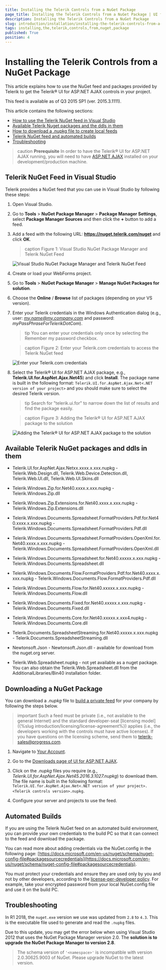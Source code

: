 ```yaml
---
title: Installing the Telerik Controls from a NuGet Package
page_title: Installing the Telerik Controls from a NuGet Package | UI for ASP.NET AJAX Documentation
description: Installing the Telerik Controls from a NuGet Package
slug: introduction/installation/installing-the-telerik-controls-from-a-nuget-package
tags: installing,the,telerik,controls,from,nuget,package
published: True
position: 4
---
```


# Installing the Telerik Controls from a NuGet Package



This article explains how to use the NuGet feed and packages provided by Telerik to get the Telerik® UI for ASP.NET AJAX controls in your project.

This feed is available as of Q3 2015 SP1 (ver. 2015.3.1111).

This article contains the following sections:

* [How to use the Telerik NuGet feed in Visual Studio](#telerik-nuget-feed-in-visual-studio)
* [Available Telerik Nuget packages and the ddls in them](#available-telerik-nuget-packages-and-ddls-in-them)
* [How to download a .nupkg file to create local feeds](#downloading-a-nuget-package)
* [Telerik NuGet feed and automated builds](#automated-builds)
* [Troubleshooting](#troubleshooting)


>caution  **Prerequisite** 
>In order to have the Telerik® UI for ASP.NET AJAX running, you will need to have [ASP.NET AJAX](http://www.asp.net/AJAX/Documentation/Live/InstallingASPNETAJAX.aspx) installed on your development/production machine.


## Telerik NuGet Feed in Visual Studio

Telerik provides a NuGet feed that you can use in Visual Studio by following these steps:

1. Open Visual Studio.

1. Go to **Tools** > **NuGet Package Manager** > **Package Manager Settings**, select **Package Manager Sources** and then click the **+** button to add a feed.

1. Add a feed with the following URL: **https://nuget.telerik.com/nuget** and click **OK**.

	>caption Figure 1: Visual Studio NuGet Package Manager and Telerik NuGet Feed

	![Visual Studio NuGet Package Manager and Telerik NuGet Feed](images/telerik-nuged-feed-in-npm.png)

1. Create or load your WebForms project.

1. Go to **Tools** > **NuGet Package Manager** > **Manage NuGet Packages for solution**.

1. Choose the **Online** / **Browse** list of packages (depending on your VS version).

1. Enter your Telerik credentials in the Windows Authentication dialog (e.g., user: *my.name@my.company.com* and password: *myPassPhraseForTelerikDotCom*).

	>tip You can enter your credentials only once by selecting the Remember my password checkbox.

	>caption Figure 2: Enter your Telerik.com credentials to access the Telerik NuGet feed

	![Enter your Telerik.com credentials](images/telerik-nuget-credentials.png)

1. Select the Telerik® UI for ASP.NET AJAX package, e.g., **Telerik.UI.for.AspNet.Ajax.Net45**) and click **Install**. The package name is built in the following format: `Telerik.UI.for.AspNet.Ajax.Net<.NET version of your project>` and you should make sure to select the desired Telerik version.

	>tip Search for "telerik.ui.for" to narrow down the list of results and find the package easily.

	>caption Figure 3: Adding the Telerik® UI for ASP.NET AJAX package to the solution

	![Adding the Telerik® UI for ASP.NET AJAX package to the solution](images/add-telerik-package.png)

## Available Telerik NuGet packages and ddls in them

* Telerik.UI.for.AspNet.Ajax.Netxx.xxxx.x.xxx.nupkg - Telerik.Web.Design.dll, Telerik.Web.Device.Detection.dll, Telerik.Web.UI.dll, Telerik.Web.UI.Skins.dll

* Telerik.Windows.Zip.for.Net40.xxxx.x.xxx.nupkg - Telerik.Windows.Zip.dll

* Telerik.Windows.Zip.Extensions.for.Net40.xxxx.x.xxx.nupkg - Telerik.Windows.Zip.Extensions.dll

* Telerik.Windows.Documents.Spreadsheet.FormatProviders.Pdf.for.Net40.xxxx.x.xxx.nupkg - Telerik.Windows.Documents.Spreadsheet.FormatProviders.Pdf.dll

* Telerik.Windows.Documents.Spreadsheet.FormatProviders.OpenXml.for.Net40.xxxx.x.xxx.nupkg - Telerik.Windows.Documents.Spreadsheet.FormatProviders.OpenXml.dll

* Telerik.Windows.Documents.Spreadsheet.for.Net40.xxxxx.x.xxx.nupkg - Telerik.Windows.Documents.Spreadsheet.dll

* Telerik.Windows.Documents.Flow.FormatProviders.Pdf.for.Net40.xxxx.x.xxx.nupkg - Telerik.Windows.Documents.Flow.FormatProviders.Pdf.dll

* Telerik.Windows.Documents.Flow.for.Net40.xxxxx.x.xxx.nupkg - Telerik.Windows.Documents.Flow.dll

* Telerik.Windows.Documents.Fixed.for.Net40.xxxxx.x.xxx.nupkg - Telerik.Windows.Documents.Fixed.dll

* Telerik.Windows.Documents.Core.for.Net40.xxxxx.x.xxx4.nupkg - Telerik.Windows.Documents.Core.dll

* Telerik.Documents.SpreadsheetStreaming.for.Net40.xxxxx.x.xxx.nupkg - Telerik.Documents.SpreadsheetStreaming.dll

* Newtonsoft.Json - Newtonsoft.Json.dll - available for download from the nuget.org server.

* Telerik.Web.Spreadsheet.nupkg - not yet available as a nuget package. You can also obtain the Telerik.Web.Spreadsheet.dll from the AdditionalLibraries/Bin40 installation folder. 

## Downloading a NuGet Package

You can download a *.nupkg* file to [build a private feed](http://www.telerik.com/blogs/power-your-projects-with-telerik---now-with-the-convenience-of-nuget) for your company by following the steps below.

>important Such a feed must be private (i.e., not available to the general Internet) and the standard developer-seat [licensing model]({%slug introduction/licensing/license-agreement%}) applies (i.e., the developers working with the controls must have active licenses). If you have questions on the licensing scheme, send them to telerik-sales@progress.com.


1. Navigate to [Your Account](https://www.telerik.com/account/).

1. Go to the [Downloads page of UI for ASP.NET AJAX](https://www.telerik.com/account/product-download?product=RCAJAX).

1. Click on the *.nupkg* files you require (e.g., *Telerik.UI.for.AspNet.Ajax.Net45.2016.3.1027.nupkg*) to download them. The file name is built in the following format: `Telerik.UI.for.AspNet.Ajax.Net<.NET version of your project>.<Telerik controls version>.nupkg`.

1. Configure your server and projects to use the feed.

 
## Automated Builds

If you are using the Telerik NuGet feed on an automated build environment, you can provide your own credentials to the build PC so that it can connect to the feed and download the package.


You can read more about adding credentials via the NuGet.config in the following page: [https://docs.microsoft.com/en-us/nuget/schema/nuget-config-file#packagesourcecredentials](https://docs.microsoft.com/en-us/nuget/schema/nuget-config-file#packagesourcecredentials).

You must protect your credentials and ensure they are used only by you and not by other developers, according to the [license-per-developer policy](http://www.telerik.com/purchase/license-agreement/aspnet-ajax). For example, take your encrypted password from your local NuGet.config file and use it on the build PC.


## Troubleshooting

In R1 2018, the `nuget.exe` version we use was updated from `2.8` to `4.3`. This is the executable file used to generate and read the `.nupkg` files.

Due to this update, you may get the error below when using Visual Studio 2012 that uses the NuGet Package Manager version 2.0. The **solution is to upgrade the NuGet Package Manager to version 2.8**.

> The schema version of `'<namespace>'` is incompatible with version 2.0.30625.9003 of NuGet. Please upgrade NuGet to the latest version.

